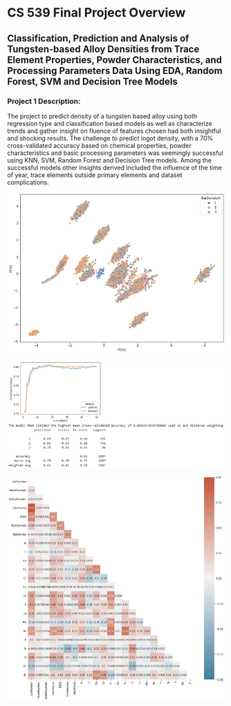 # CS 539 Final Project Overview

## Classification, Prediction and Analysis of Tungsten-based Alloy Densities from Trace Element Properties, Powder Characteristics, and Processing Parameters Data Using EDA, Random Forest, SVM and Decision Tree Models

### Project 1 Description: 

The project to predict density of a tungsten based alloy using both regression type and classification based models as well as characterize trends and gather insight on fluence of features chosen had both insightful and shocking results. The challenge to predict ingot density, with a 70% cross-validated accuracy based on chemical properties, powder characteristics and basic processing parameters was seemingly successful using KNN, SVM, Random Forest and Decision Tree models. Among the successful models other insights derived included the influence of the time of year, trace elements outside primary elements and dataset complications.


![](https://github.com/GitMooreHub/Moore_CS539_Final_Project/blob/main/images/PCA1.png)

![](https://github.com/GitMooreHub/Moore_CS539_Final_Project/blob/main/images/KNN-K-Eval.png)

![](https://github.com/GitMooreHub/Moore_CS539_Final_Project/blob/main/images/Correlation-Plot.png)


